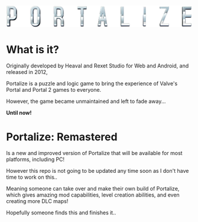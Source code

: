 ![Portalize](https://github.com/ljharnish/Portalize/blob/3780064ac6d6b6c96bfc215c3875d428f0dec2be/Assets/Textures/Logo.png)
---

# What is it?
Originally developed by Heaval and Rexet Studio for Web and Android, and released in 2012,

Portalize is a puzzle and logic game to bring the experience of Valve's Portal and Portal 2 games to everyone.

However, the game became unmaintained and left to fade away...

**Until now!**

# Portalize: Remastered
Is a new and improved version of Portalize that will be available for most platforms, including PC!

However this repo is not going to be updated any time soon as I don't have time to work on this..

Meaning someone can take over and make their own build of Portalize, which gives amazing mod capabilities, level creation abilities, and even creating more DLC maps!

Hopefully someone finds this and finishes it..
